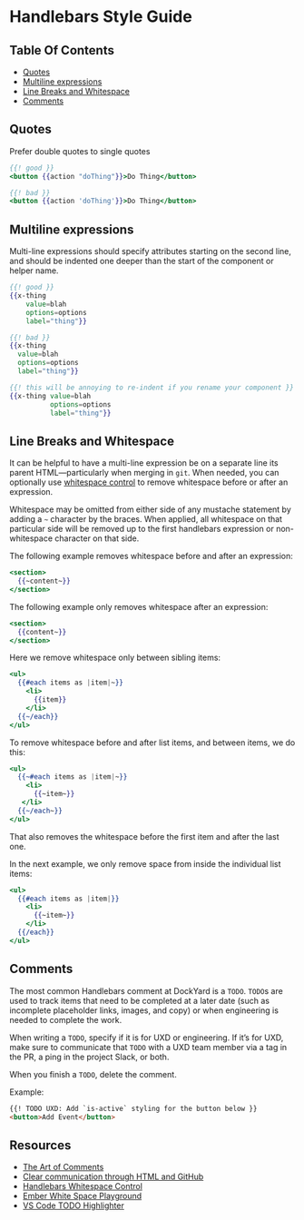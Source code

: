 # Handlebars Style Guide

## Table Of Contents

* [Quotes](#quotes)
* [Multiline expressions](#multiline-expressions)
* [Line Breaks and Whitespace](#line-breaks-and-whitespace)
* [Comments](#comments)

## Quotes
Prefer double quotes to single quotes
```hbs
{{! good }}
<button {{action "doThing"}}>Do Thing</button>

{{! bad }}
<button {{action 'doThing'}}>Do Thing</button>
```

## Multiline expressions

Multi-line expressions should specify attributes starting on the second
line, and should be indented one deeper than the start of the component
or helper name.
```hbs
{{! good }}
{{x-thing
    value=blah
    options=options
    label="thing"}}

{{! bad }}
{{x-thing
  value=blah
  options=options
  label="thing"}}

{{! this will be annoying to re-indent if you rename your component }}
{{x-thing value=blah
          options=options
          label="thing"}}

```

## Line Breaks and Whitespace

It can be helpful to have a multi-line expression be on a separate line its parent HTML—particularly when merging in `git`. When needed, you can optionally use [whitespace control](http://handlebarsjs.com/expressions.html#whitespace-control) to remove whitespace before or after an expression.

Whitespace may be omitted from either side of any mustache statement by adding a `~` character by the braces. When applied, all whitespace on that particular side will be removed up to the first handlebars expression or non-whitespace character on that side.

The following example removes whitespace before and after an expression:

```hbs
<section>
  {{~content~}}
</section>
```

The following example only removes whitespace after an expression:

```hbs
<section>
  {{content~}}
</section>
```

Here we remove whitespace only between sibling items:

```hbs
<ul>
  {{#each items as |item|~}}
    <li>
      {{item}}
    </li>
  {{~/each}}
</ul>
```

To remove whitespace before and after list items, and between items, we do this:

```hbs
<ul>
  {{~#each items as |item|~}}
    <li>
      {{~item~}}
   </li>
  {{~/each~}}
</ul>
```

That also removes the whitespace before the first item and after the last one.

In the next example, we only remove space from inside the individual list items:

```hbs
<ul>
  {{#each items as |item|}}
    <li>
      {{~item~}}
    </li>
  {{/each}}
</ul>
```

## Comments
The most common Handlebars comment at DockYard is a `TODO`. `TODO`s are used to track items that need to be completed at a later date (such as incomplete placeholder links, images, and copy) or when engineering is needed to complete the work.

When writing a `TODO`, specify if it is for UXD or engineering. If it’s for UXD, make sure to communicate that `TODO` with a UXD team member via a tag in the PR, a ping in the project Slack, or both.

When you finish a `TODO`, delete the comment.

Example:
```html
{{! TODO UXD: Add `is-active` styling for the button below }}
<button>Add Event</button>
```

## Resources
* [The Art of Comments](https://css-tricks.com/the-art-of-comments/)
* [Clear communication through HTML and GitHub](https://dockyard.com/blog/2015/09/02/clear-communication-through-html)
* [Handlebars Whitespace Control](https://handlebarsjs.com/expressions.html#whitespace-control)
* [Ember White Space Playground](https://emberjs.jsbin.com/nubup/1/edit?html,css,js,output)
* [VS Code TODO Highlighter](https://marketplace.visualstudio.com/items?itemName=wayou.vscode-todo-highlight)
